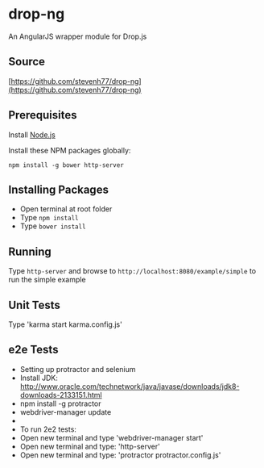 # drop-ng
An AngularJS wrapper module for Drop.js

## Source
[https://github.com/stevenh77/drop-ng](https://github.com/stevenh77/drop-ng)

## Prerequisites
Install [Node.js](http://nodejs.org)

Install these NPM packages globally:

`npm install -g bower http-server`

## Installing Packages
- Open terminal at root folder
- Type `npm install`
- Type `bower install`

## Running
Type `http-server` and browse to `http://localhost:8080/example/simple` to run the simple example

## Unit Tests
Type 'karma start karma.config.js'

## e2e Tests
- Setting up protractor and selenium
-   Install JDK:  http://www.oracle.com/technetwork/java/javase/downloads/jdk8-downloads-2133151.html
- 	npm install -g protractor
- 	webdriver-manager update 
-
- To run 2e2 tests:
-  Open new terminal and type 'webdriver-manager start'
-  Open new terminal and type: 'http-server'
-  Open new terminal and type: 'protractor protractor.config.js'
